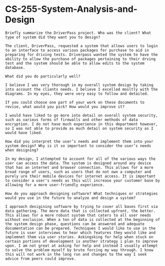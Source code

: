 # CS-255-System-Analysis-and-Design


    Briefly summarize the DriverPass project. Who was the client? What type of system did they want you to design?
    
    The client, DriverPass, requested a system that allows users to login to an interface to access various packages for purchase to aid in preparing for driving tests. Driverpass wanted the system to have the ability to allow the purchase of packages pertaining to their drving test and the system should be able to allow edits to the system database.
    
    What did you do particularly well?
    
    I believe I was very thorough in my overall system design by taking into account the clients needs. I believe I excelled mosltly with the diagrams. In my eyes, they were very easy to follow and detailed.
    
    If you could choose one part of your work on these documents to revise, what would you pick? How would you improve it?
    
    I would have liked to go more into detail on overall system security, such as various forms of firewalls and other methods of data encryption. I do not have much experience in this department however, so I was not able to provide as much detail on system security as I would have liked.
    
    How did you interpret the user’s needs and implement them into your system design? Why is it so important to consider the user’s needs when designing?
    
    In my design, I attempted to account for all of the various ways the user can access the data. The system is designed around any device that has an internet and browser connection. This allows for a more broad range of users, such as users that do not own a computer and purely ure their mobile devices for internet access. It is important to consider a user's needs as this will increase your customer base by allowing for a more user-friendly experience.
    
    How do you approach designing software? What techniques or strategies would you use in the future to analyze and design a system?

    I approach desigining software by trying to cover all bases first via data gathering. The more data that is collected upfront, the better. This allows for a more robust system that caters to all user needs without exclusion. When a ton of data is collected at the beginning of the system design phase, questions can be answered and adequate documentation can be prepared. Techniques I would like to use in the future is user interviews to hear which features they would like and implemnet them via user stories. Askingsking for help when stuck on certain portions of development is another strategy i plan to improve upon. I am not great at asking for help and instead I usually attempt to solve the problem myself by brute forcing my way through. I know this will not work in the long run and changes to the way I seek advice from peers could improve. 
